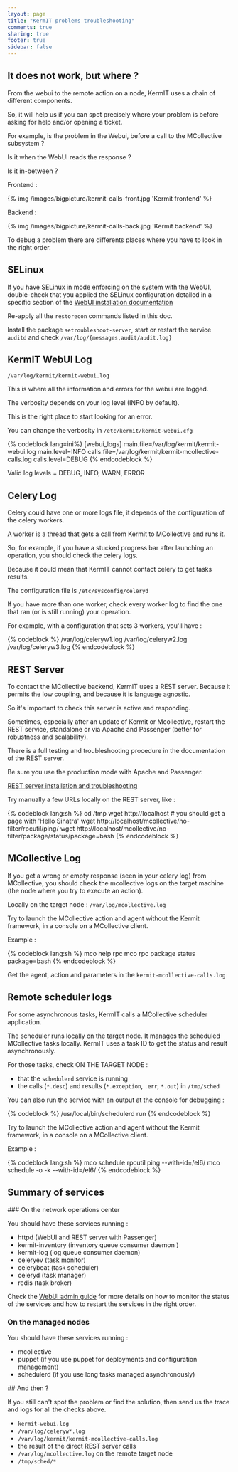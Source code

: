 ```yaml
---
layout: page
title: "KermIT problems troubleshooting"
comments: true
sharing: true
footer: true
sidebar: false 
---
```


## It does not work, but where ?

From the webui to the remote action on a node, KermIT uses a chain of different components. 

So, it will help us if you can spot precisely where your problem is before asking for help and/or opening a ticket.

For example, is the problem in the Webui, before a call to the MCollective subsystem ?  

Is it when the WebUI reads the response ?

Is it in-between ?

Frontend :

{% img /images/bigpicture/kermit-calls-front.jpg 'Kermit frontend' %}

Backend :

{% img /images/bigpicture/kermit-calls-back.jpg 'Kermit backend' %}

To debug a problem there are differents places where you have to look in the right order.

## SELinux

If you have SELinux in mode enforcing on the system with the WebUI, double-check
that you applied the SELinux configuration detailed in a specific section of
the [WebUI installation documentation](/doc/webui/install.html)

Re-apply all the `restorecon` commands listed in this doc.

Install the package `setroubleshoot-server`, start or restart the service
`auditd` and check `/var/log/{messages,audit/audit.log}`

## KermIT WebUI Log

`/var/log/kermit/kermit-webui.log`

This is where all the information and errors for the webui are logged. 

The verbosity depends on your log level (INFO by default).

This is the right place to start looking for an error.

You can change the verbosity in `/etc/kermit/kermit-webui.cfg`

{% codeblock lang=ini%}
[webui_logs]
main.file=/var/log/kermit/kermit-webui.log
main.level=INFO
calls.file=/var/log/kermit/kermit-mcollective-calls.log
calls.level=DEBUG
{% endcodeblock %}


Valid log levels = DEBUG, INFO, WARN, ERROR


## Celery Log

Celery could have one or more logs file, it depends of the configuration of the celery workers.

A worker is a thread that gets a call from Kermit to MCollective and runs it.

So, for example, if you have a stucked progress bar after launching an operation, you should check the celery logs.

Because it could mean that KermIT cannot contact celery to get tasks results.

The configuration file is `/etc/sysconfig/celeryd`

If you have more than one worker, check every worker log to find the one that ran (or is still running) your operation.

For example, with a configuration that sets 3 workers, you'll have :

{% codeblock %}
/var/log/celeryw1.log
/var/log/celeryw2.log
/var/log/celeryw3.log
{% endcodeblock %}


## REST Server

To contact the MCollective backend, KermIT uses a REST server. Because it permits the low coupling, and because it is language agnostic. 

So it's important to check this server is active and responding.

Sometimes, especially after an update of Kermit or Mcollective, restart the REST service, standalone or via Apache and Passenger (better for robustness and scalability).

There is a full testing and troubleshooting procedure in the documentation of the REST server.

Be sure you use the production mode with Apache and Passenger.

[REST server installation and troubleshooting](/doc/restmco/install.html)

Try manually a few URLs locally on the REST server, like :

{% codeblock lang:sh %}
cd /tmp
wget http://localhost # you should get a page with 'Hello Sinatra'
wget http://localhost/mcollective/no-filter/rpcutil/ping/
wget http://localhost/mcollective/no-filter/package/status/package=bash
{% endcodeblock %}



## MCollective Log

If you get a wrong or empty response (seen in your celery log) from MCollective, you should check the mcollective logs on the target machine (the node where you try to execute an action).

Locally on the target node : `/var/log/mcollective.log`

Try to launch the MCollective action and agent without the Kermit framework, in a console on a MCollective client.


Example :

{% codeblock lang:sh %}
mco help rpc
mco rpc package status package=bash
{% endcodeblock %}


Get the agent, action and parameters in the `kermit-mcollective-calls.log`

## Remote scheduler logs

For some asynchronous tasks, KermIT calls a MCollective scheduler application.

The scheduler runs locally on the target node. It manages the scheduled
MCollective tasks locally. KermIT uses a task ID to get the status and result
asynchronously.

For those tasks, check ON THE TARGET NODE :

* that the `schedulerd` service is running 
* the calls (`*.desc`) and results (`*.exception`, `.err`, `*.out`) in `/tmp/sched` 

You can also run the service with an output at the console for debugging :

{% codeblock %}
/usr/local/bin/schedulerd run
{% endcodeblock %}


Try to launch the MCollective action and agent without the Kermit framework, in
a console on a MCollective client.

Example :

{% codeblock lang:sh %}
mco schedule rpcutil ping --with-id=/el6/
mco schedule -o -k <jobid> --with-id=/el6/
{% endcodeblock %}


## Summary of services

### On the network operations center

You should have these services running :

* httpd (WebUI and REST server with Passenger)
* kermit-inventory (inventory queue consumer daemon )
* kermit-log (log queue consumer daemon)
* celeryev (task monitor)
* celerybeat (task scheduler)
* celeryd (task manager)
* redis (task broker)

Check the [WebUI admin guide](/doc/webui/userguide.html) for more details on how
to monitor the status of the services and how to restart the services in the
right order.

### On the managed nodes

You should have these services running :

* mcollective
* puppet (if you use puppet for deployments and configuration management) 
* schedulerd (if you use long tasks managed asynchronously)
 

## And then ?

If you still can't spot the problem or find the solution, then send us the trace
and logs for all the checks above.

* `kermit-webui.log`
* `/var/log/celeryw*.log`
* `/var/log/kermit/kermit-mcollective-calls.log`
* the result of the direct REST server calls
* `/var/log/mcollective.log` on the remote target node 
* `/tmp/sched/*`

